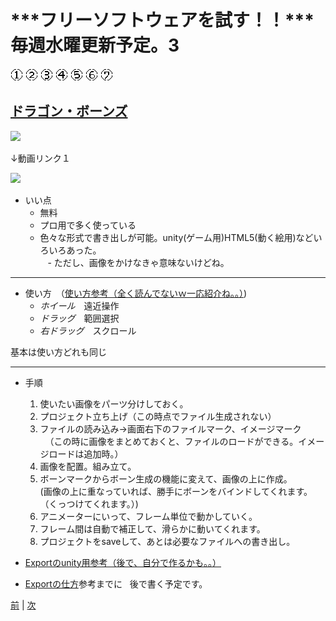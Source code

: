 # ***フリーソフトウェアを試す！！***毎週水曜更新予定。3

[![](https://raw.githubusercontent.com/175B005/direction_rink/master/d1.png)](https://github.com/175B005/weekreport)  [![](https://raw.githubusercontent.com/175B005/direction_rink/master/d2.png)](https://github.com/175B005/weekreport2)  [![](https://raw.githubusercontent.com/175B005/direction_rink/master/d3.png)](https://github.com/175B005/weekreport3)  [![](https://raw.githubusercontent.com/175B005/direction_rink/master/d4.png)](https://github.com/175B005/weekreport4)  [![](https://raw.githubusercontent.com/175B005/direction_rink/master/d5.png)](https://github.com/175B005/weekreport5)  [![](https://raw.githubusercontent.com/175B005/direction_rink/master/d6.png)](https://github.com/175B005/weekreport6)  [![](https://raw.githubusercontent.com/175B005/direction_rink/master/d7.png)](https://github.com/175B005/weekreport7)

## [ドラゴン・ボーンズ](http://dragonbones.com/en/index.html)

![](https://raw.githubusercontent.com/175B005/weekreport3/master/dorgon.png)

↓動画リンク１

[![](https://raw.githubusercontent.com/175B005/weekreport3/master/dragonbone_direction.png)](https://www.youtube.com/watch?v=bE7fxTH98r0)
- いい点  
    - 無料  
    - プロ用で多く使っている  
    - 色々な形式で書き出しが可能。unity(ゲーム用)HTML5(動く絵用)などいろいろあった。  
    - ただし、画像をかけなきゃ意味ないけどね。
    
---
    
- 使い方　（[使い方参考（全く読んでないｗ一応紹介ね。。）](http://dragonbones.effecthub.com/DBGettingStarted_V2.0_ja.html))   
    - *ホイール*　遠近操作  
    - *ドラッグ*　範囲選択  
    - *右ドラッグ*　スクロール
    
基本は使い方どれも同じ  

---

- 手順  
    1. 使いたい画像をパーツ分けしておく。  
    1. プロジェクト立ち上げ（この時点でファイル生成されない）  
    1. ファイルの読み込み→画面右下のファイルマーク、イメージマーク  
    （この時に画像をまとめておくと、ファイルのロードができる。イメージロードは追加時。）  
    1. 画像を配置。組み立て。  
    1. ボーンマークからボーン生成の機能に変えて、画像の上に作成。  
    (画像の上に重なっていれば、勝手にボーンをバインドしてくれます。（くっつけてくれます。）)  
    1. アニメーターにいって、フレーム単位で動かしていく。  
    1. フレーム間は自動で補正して、滑らかに動いてくれます。  
    1. プロジェクトをsaveして、あとは必要なファイルへの書き出し。

- [Exportのunity用参考（後で、自分で作るかも。。）](https://www.youtube.com/watch?v=O2fTwwisInc)

- [Exportの仕方](https://www.youtube.com/watch?v=NoDR7iCnExw)参考までに  
後で書く予定です。

[前](https://github.com/175B005/weekreport2) | [次](https://github.com/175B005/weekreport4)
